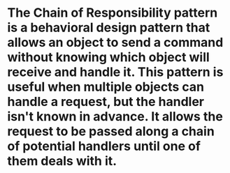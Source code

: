 # The Chain of Responsibility pattern is a behavioral design pattern that allows an object to send a command without knowing which object will receive and handle it. This pattern is useful when multiple objects can handle a request, but the handler isn't known in advance. It allows the request to be passed along a chain of potential handlers until one of them deals with it.